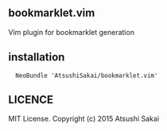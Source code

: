 ## bookmarklet.vim
Vim plugin for bookmarklet generation




## installation
```vim
  NeoBundle 'AtsushiSakai/bookmarklet.vim'
```

## LICENCE
MIT License. Copyright (c) 2015 Atsushi Sakai
